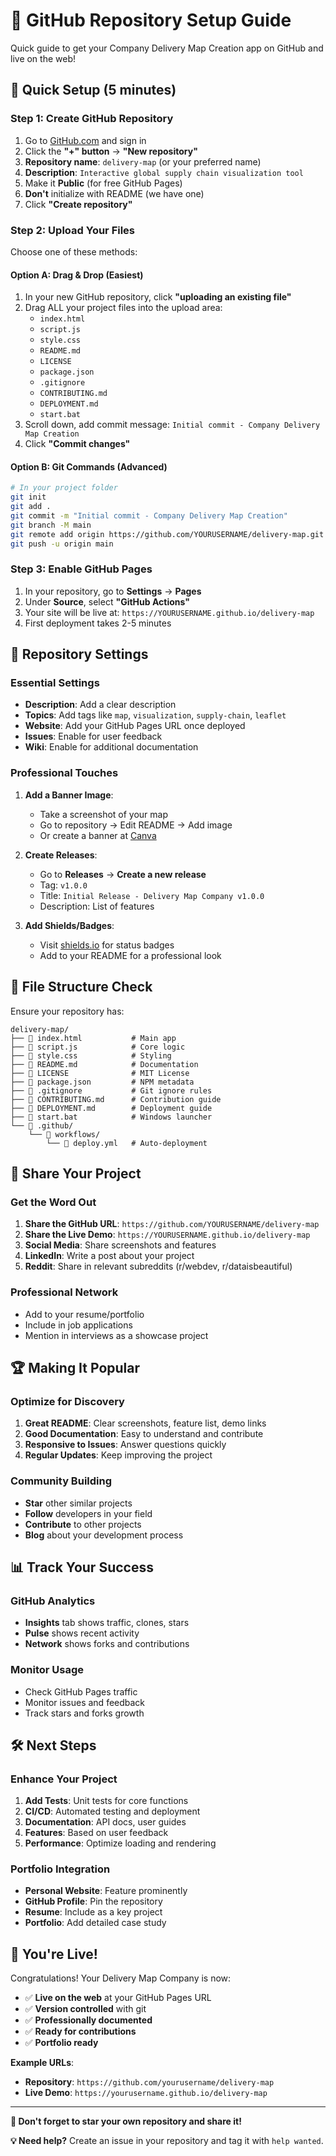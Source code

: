 # 🐙 GitHub Repository Setup Guide

Quick guide to get your Company Delivery Map Creation app on GitHub and live on the web!

## 🚀 Quick Setup (5 minutes)

### Step 1: Create GitHub Repository
1. Go to [GitHub.com](https://github.com) and sign in
2. Click the **"+" button** → **"New repository"**
3. **Repository name**: `delivery-map` (or your preferred name)
4. **Description**: `Interactive global supply chain visualization tool`
5. Make it **Public** (for free GitHub Pages)
6. **Don't** initialize with README (we have one)
7. Click **"Create repository"**

### Step 2: Upload Your Files
Choose one of these methods:

#### Option A: Drag & Drop (Easiest)
1. In your new GitHub repository, click **"uploading an existing file"**
2. Drag ALL your project files into the upload area:
   - `index.html`
   - `script.js`
   - `style.css`
   - `README.md`
   - `LICENSE`
   - `package.json`
   - `.gitignore`
   - `CONTRIBUTING.md`
   - `DEPLOYMENT.md`
   - `start.bat`
3. Scroll down, add commit message: `Initial commit - Company Delivery Map Creation`
4. Click **"Commit changes"**

#### Option B: Git Commands (Advanced)
```bash
# In your project folder
git init
git add .
git commit -m "Initial commit - Company Delivery Map Creation"
git branch -M main
git remote add origin https://github.com/YOURUSERNAME/delivery-map.git
git push -u origin main
```

### Step 3: Enable GitHub Pages
1. In your repository, go to **Settings** → **Pages**
2. Under **Source**, select **"GitHub Actions"**
3. Your site will be live at: `https://YOURUSERNAME.github.io/delivery-map`
4. First deployment takes 2-5 minutes

## 🎯 Repository Settings

### Essential Settings
- **Description**: Add a clear description
- **Topics**: Add tags like `map`, `visualization`, `supply-chain`, `leaflet`
- **Website**: Add your GitHub Pages URL once deployed
- **Issues**: Enable for user feedback
- **Wiki**: Enable for additional documentation

### Professional Touches
1. **Add a Banner Image**:
   - Take a screenshot of your map
   - Go to repository → Edit README → Add image
   - Or create a banner at [Canva](https://canva.com)

2. **Create Releases**:
   - Go to **Releases** → **Create a new release**
   - Tag: `v1.0.0`
   - Title: `Initial Release - Delivery Map Company v1.0.0`
   - Description: List of features

3. **Add Shields/Badges**:
   - Visit [shields.io](https://shields.io) for status badges
   - Add to your README for a professional look

## 📁 File Structure Check

Ensure your repository has:
```
delivery-map/
├── 📄 index.html           # Main app
├── 📄 script.js            # Core logic  
├── 📄 style.css            # Styling
├── 📄 README.md            # Documentation
├── 📄 LICENSE              # MIT License
├── 📄 package.json         # NPM metadata
├── 📄 .gitignore           # Git ignore rules
├── 📄 CONTRIBUTING.md      # Contribution guide
├── 📄 DEPLOYMENT.md        # Deployment guide
├── 📄 start.bat            # Windows launcher
└── 📁 .github/
    └── 📁 workflows/
        └── 📄 deploy.yml   # Auto-deployment
```

## 🔗 Share Your Project

### Get the Word Out
1. **Share the GitHub URL**: `https://github.com/YOURUSERNAME/delivery-map`
2. **Share the Live Demo**: `https://YOURUSERNAME.github.io/delivery-map`
3. **Social Media**: Share screenshots and features
4. **LinkedIn**: Write a post about your project
5. **Reddit**: Share in relevant subreddits (r/webdev, r/dataisbeautiful)

### Professional Network
- Add to your resume/portfolio
- Include in job applications
- Mention in interviews as a showcase project

## 🏆 Making It Popular

### Optimize for Discovery
1. **Great README**: Clear screenshots, feature list, demo links
2. **Good Documentation**: Easy to understand and contribute
3. **Responsive to Issues**: Answer questions quickly
4. **Regular Updates**: Keep improving the project

### Community Building
- **Star** other similar projects
- **Follow** developers in your field  
- **Contribute** to other projects
- **Blog** about your development process

## 📊 Track Your Success

### GitHub Analytics
- **Insights** tab shows traffic, clones, stars
- **Pulse** shows recent activity
- **Network** shows forks and contributions

### Monitor Usage
- Check GitHub Pages traffic
- Monitor issues and feedback
- Track stars and forks growth

## 🛠️ Next Steps

### Enhance Your Project
1. **Add Tests**: Unit tests for core functions
2. **CI/CD**: Automated testing and deployment
3. **Documentation**: API docs, user guides
4. **Features**: Based on user feedback
5. **Performance**: Optimize loading and rendering

### Portfolio Integration
- **Personal Website**: Feature prominently
- **GitHub Profile**: Pin the repository
- **Resume**: Include as a key project
- **Portfolio**: Add detailed case study

## 🎉 You're Live!

Congratulations! Your Delivery Map Company is now:
- ✅ **Live on the web** at your GitHub Pages URL
- ✅ **Version controlled** with git
- ✅ **Professionally documented** 
- ✅ **Ready for contributions**
- ✅ **Portfolio ready**

**Example URLs**:
- **Repository**: `https://github.com/yourusername/delivery-map`
- **Live Demo**: `https://yourusername.github.io/delivery-map`

---

**🌟 Don't forget to star your own repository and share it!**

**💡 Need help?** Create an issue in your repository and tag it with `help wanted`.
